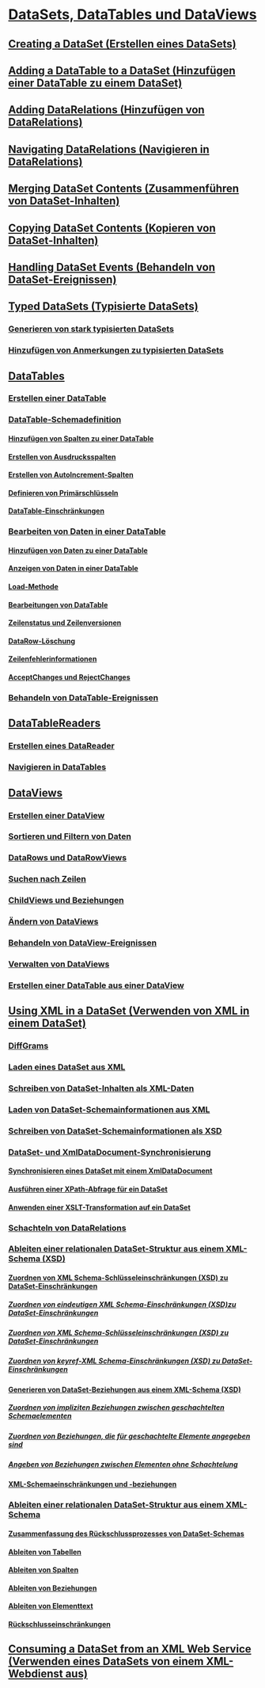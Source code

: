 # [DataSets, DataTables und DataViews](index.md)
## [Creating a DataSet (Erstellen eines DataSets)](creating-a-dataset.md)
## [Adding a DataTable to a DataSet (Hinzufügen einer DataTable zu einem DataSet)](adding-a-datatable-to-a-dataset.md)
## [Adding DataRelations (Hinzufügen von DataRelations)](adding-datarelations.md)
## [Navigating DataRelations (Navigieren in DataRelations)](navigating-datarelations.md)
## [Merging DataSet Contents (Zusammenführen von DataSet-Inhalten)](merging-dataset-contents.md)
## [Copying DataSet Contents (Kopieren von DataSet-Inhalten)](copying-dataset-contents.md)
## [Handling DataSet Events (Behandeln von DataSet-Ereignissen)](handling-dataset-events.md)
## [Typed DataSets (Typisierte DataSets)](typed-datasets.md)
### [Generieren von stark typisierten DataSets](generating-strongly-typed-datasets.md)
### [Hinzufügen von Anmerkungen zu typisierten DataSets](annotating-typed-datasets.md)
## [DataTables](datatables.md)
### [Erstellen einer DataTable](creating-a-datatable.md)
### [DataTable-Schemadefinition](datatable-schema-definition.md)
#### [Hinzufügen von Spalten zu einer DataTable](adding-columns-to-a-datatable.md)
#### [Erstellen von Ausdrucksspalten](creating-expression-columns.md)
#### [Erstellen von AutoIncrement-Spalten](creating-autoincrement-columns.md)
#### [Definieren von Primärschlüsseln](defining-primary-keys.md)
#### [DataTable-Einschränkungen](datatable-constraints.md)
### [Bearbeiten von Daten in einer DataTable](manipulating-data-in-a-datatable.md)
#### [Hinzufügen von Daten zu einer DataTable](adding-data-to-a-datatable.md)
#### [Anzeigen von Daten in einer DataTable](viewing-data-in-a-datatable.md)
#### [Load-Methode](the-load-method.md)
#### [Bearbeitungen von DataTable](datatable-edits.md)
#### [Zeilenstatus und Zeilenversionen](row-states-and-row-versions.md)
#### [DataRow-Löschung](datarow-deletion.md)
#### [Zeilenfehlerinformationen](row-error-information.md)
#### [AcceptChanges und RejectChanges](acceptchanges-and-rejectchanges.md)
### [Behandeln von DataTable-Ereignissen](handling-datatable-events.md)
## [DataTableReaders](datatablereaders.md)
### [Erstellen eines DataReader](creating-a-datareader.md)
### [Navigieren in DataTables](navigating-datatables.md)
## [DataViews](dataviews.md)
### [Erstellen einer DataView](creating-a-dataview.md)
### [Sortieren und Filtern von Daten](sorting-and-filtering-data.md)
### [DataRows und DataRowViews](datarows-and-datarowviews.md)
### [Suchen nach Zeilen](finding-rows.md)
### [ChildViews und Beziehungen](childviews-and-relations.md)
### [Ändern von DataViews](modifying-dataviews.md)
### [Behandeln von DataView-Ereignissen](handling-dataview-events.md)
### [Verwalten von DataViews](managing-dataviews.md)
### [Erstellen einer DataTable aus einer DataView](creating-a-datatable-from-a-dataview.md)
## [Using XML in a DataSet (Verwenden von XML in einem DataSet)](using-xml-in-a-dataset.md)
### [DiffGrams](diffgrams.md)
### [Laden eines DataSet aus XML](loading-a-dataset-from-xml.md)
### [Schreiben von DataSet-Inhalten als XML-Daten](writing-dataset-contents-as-xml-data.md)
### [Laden von DataSet-Schemainformationen aus XML](loading-dataset-schema-information-from-xml.md)
### [Schreiben von DataSet-Schemainformationen als XSD](writing-dataset-schema-information-as-xsd.md)
### [DataSet- und XmlDataDocument-Synchronisierung](dataset-and-xmldatadocument-synchronization.md)
#### [Synchronisieren eines DataSet mit einem XmlDataDocument](synchronizing-a-dataset-with-an-xmldatadocument.md)
#### [Ausführen einer XPath-Abfrage für ein DataSet](performing-an-xpath-query-on-a-dataset.md)
#### [Anwenden einer XSLT-Transformation auf ein DataSet](applying-an-xslt-transform-to-a-dataset.md)
### [Schachteln von DataRelations](nesting-datarelations.md)
### [Ableiten einer relationalen DataSet-Struktur aus einem XML-Schema (XSD)](deriving-dataset-relational-structure-from-xml-schema-xsd.md)
#### [Zuordnen von XML Schema-Schlüsseleinschränkungen (XSD) zu DataSet-Einschränkungen](mapping-xml-schema-xsd-constraints-to-dataset-constraints.md)
##### [Zuordnen von eindeutigen XML Schema-Einschränkungen (XSD)zu DataSet-Einschränkungen](map-unique-xml-schema-xsd-constraints-to-dataset-constraints.md)
##### [Zuordnen von XML Schema-Schlüsseleinschränkungen (XSD) zu DataSet-Einschränkungen](map-key-xml-schema-xsd-constraints-to-dataset-constraints.md)
##### [Zuordnen von keyref-XML Schema-Einschränkungen (XSD) zu DataSet-Einschränkungen](map-keyref-xml-schema-xsd-constraints-to-dataset-constraints.md)
#### [Generieren von DataSet-Beziehungen aus einem XML-Schema (XSD)](generating-dataset-relations-from-xml-schema-xsd.md)
##### [Zuordnen von impliziten Beziehungen zwischen geschachtelten Schemaelementen](map-implicit-relations-between-nested-schema-elements.md)
##### [Zuordnen von Beziehungen, die für geschachtelte Elemente angegeben sind](map-relations-specified-for-nested-elements.md)
##### [Angeben von Beziehungen zwischen Elementen ohne Schachtelung](specify-relations-between-elements-with-no-nesting.md)
#### [XML-Schemaeinschränkungen und -beziehungen](xml-schema-constraints-and-relationships.md)
### [Ableiten einer relationalen DataSet-Struktur aus einem XML-Schema](inferring-dataset-relational-structure-from-xml.md)
#### [Zusammenfassung des Rückschlussprozesses von DataSet-Schemas](summary-of-the-dataset-schema-inference-process.md)
#### [Ableiten von Tabellen](inferring-tables.md)
#### [Ableiten von Spalten](inferring-columns.md)
#### [Ableiten von Beziehungen](inferring-relationships.md)
#### [Ableiten von Elementtext](inferring-element-text.md)
#### [Rückschlusseinschränkungen](inference-limitations.md)
## [Consuming a DataSet from an XML Web Service (Verwenden eines DataSets von einem XML-Webdienst aus)](consuming-a-dataset-from-an-xml-web-service.md)
